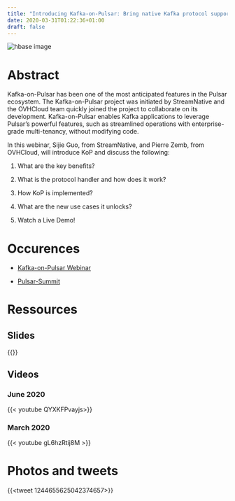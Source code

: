 ```yaml
---
title: "Introducing Kafka-on-Pulsar: Bring native Kafka protocol support to Apache Pulsar"
date: 2020-03-31T01:22:36+01:00
draft: false
---
```


![hbase image](/posts/announcing-kop/images/kop-1.png)

# Abstract


Kafka-on-Pulsar has been one of the most anticipated features in the Pulsar ecosystem. The Kafka-on-Pulsar project was initiated by StreamNative and the OVHCloud team quickly joined the project to collaborate on its development. Kafka-on-Pulsar enables Kafka applications to leverage Pulsar’s powerful features, such as streamlined operations with enterprise-grade multi-tenancy, without modifying code.

In this webinar, Sijie Guo, from StreamNative, and Pierre Zemb, from OVHCloud, will introduce KoP and discuss the following:

1. What are the key benefits?

2. What is the protocol handler and how does it work?

3. How KoP is implemented?

4. What are the new use cases it unlocks?

5. Watch a Live Demo! 

# Occurences

* [Kafka-on-Pulsar Webinar](https://zoom.com.cn/webinar/register/6515842602644/WN_l_i-3ekDSg6PwPFn7tqRvA)

* [Pulsar-Summit](https://pulsar-summit.org/sessions/kafka-on-pulsar-bringing-native-kafka-protocol-support-to-pulsar)

# Ressources

## Slides

{{<gslides link="https://docs.google.com/presentation/d/1fCRufPGZymsCJscGw-K4OFsY8CWwd59K2y2Mtnjx8pg/edit?usp=sharing" embedded="https://docs.google.com/presentation/d/e/2PACX-1vQepwqk4XZtrorcG70vhdI_wn7kuCgh30yPJtfmc0DwvYQYE2wR-WamIYuA-IYxs5911IAi8bBIkb0i">}}

## Videos

### June 2020
{{< youtube QYXKFPvayjs>}}

### March 2020

{{< youtube gL6hzRtij8M >}}

# Photos and tweets

{{<tweet 1244655625042374657>}}